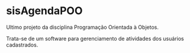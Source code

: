 # sisAgendaPOO

Ultimo projeto da disciplina Programação Orientada à Objetos.

Trata-se de um software para gerenciamento de atividades dos usuários cadastrados.


